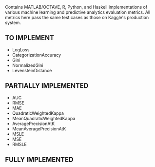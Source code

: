 Contains MATLAB/OCTAVE, R, Python, and Haskell implementations of various machine learning and predictive analytics evaluation metrics. All metrics here pass the same test cases as those on Kaggle's production system.

TO IMPLEMENT
------------

 - LogLoss
 - CategorizationAccuracy
 - Gini
 - NormalizedGini
 - LevensteinDistance

PARTIALLY IMPLEMENTED
---------------------

 - AUC
 - RMSE
 - MAE
 - QuadraticWeightedKappa
 - MeanQuadraticWeightedKappa
 - AveragePrecisionAtK
 - MeanAveragePrecisionAtK
 - MSLE
 - MSE
 - RMSLE

FULLY IMPLEMENTED
-----------------
